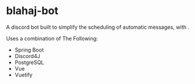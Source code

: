# blahaj-bot
A discord bot built to simplify the scheduling of automatic messages, with .

Uses a combination of The Following:
* Spring Boot
* Discord4J
* PostgreSQL
* Vue
* Vuetify
